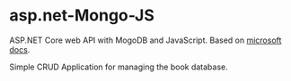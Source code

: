 # asp.net-Mongo-JS

ASP.NET Core web API with MogoDB and JavaScript. Based on [microsoft docs](https://docs.microsoft.com/en-us/aspnet/core/tutorials/web-api-javascript?view=aspnetcore-3.1).

Simple CRUD Application for managing the book database.

